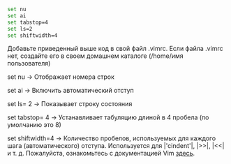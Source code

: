 ```bash
set nu
set ai
set tabstop=4
set ls=2
set shiftwidth=4
```

Добавьте приведенный выше код в свой файл .vimrc. Если файла .vimrc нет, создайте его в своем домашнем каталоге (/home/имя пользователя)

set nu -> Отображает номера строк

set ai -> Включить автоматический отступ

set ls= 2 -> Показывает строку состояния

set tabstop= 4 -> Устанавливает табуляцию длиной в 4 пробела (по умолчанию это 8)

set shiftwidth=4 -> Количество пробелов, используемых для каждого шага (автоматического) отступа. Используется для |'cindent'|, |>>|, |<<| и т. д. Пожалуйста, ознакомьтесь с документацией Vim [здесь](https://vimdoc.sourceforge.net/htmldoc/options.html).